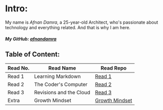 # Intro:
My name is *Afnan Damra*, a 25-year-old Architect, who's passionate about technology and everything related. And that is why I am here.
##### My GitHub: [afnandamra](https://github.com/afnandamra)


## Table of Content:
| Read No. | Read Name | Read Repo |
| -------- | --------- | --------- |
|  Read 1  | Learning Markdown | [Read 1](https://github.com/afnandamra/reading-notes/blob/main/Read%201.md) |
|  Read 2  | The Coder's Computer | [Read 2](https://github.com/afnandamra/reading-notes/blob/main/Read%202.md) |
|  Read 3  | Revisions and the Cloud | [Read 3](https://github.com/afnandamra/reading-notes/blob/main/Read%203.md) |
|  Extra   | Growth Mindset | [Growth Mindset](https://github.com/afnandamra/reading-notes/blob/main/Growth%20Mindset.md) |
